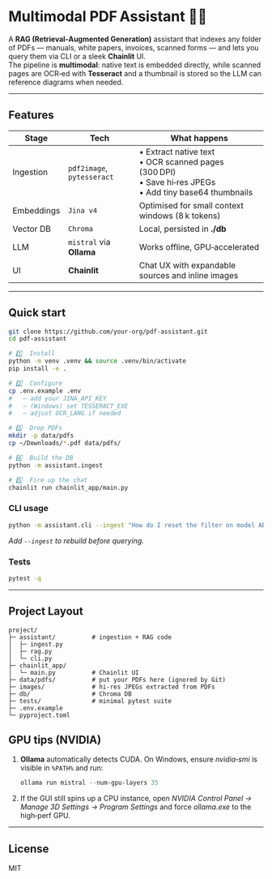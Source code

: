 
# Multimodal PDF Assistant 📄🤖

A **RAG (Retrieval‑Augmented Generation)** assistant that indexes any folder of PDFs
— manuals, white papers, invoices, scanned forms — and lets you query them via
CLI or a sleek **Chainlit** UI.  
The pipeline is **multimodal**: native text is embedded directly, while scanned
pages are OCR‑ed with **Tesseract** and a thumbnail is stored so the LLM can
reference diagrams when needed.

---

## Features

| Stage | Tech | What happens |
|-------|------|--------------|
| Ingestion | `pdf2image`, `pytesseract` | • Extract native text<br>• OCR scanned pages (300 DPI)<br>• Save hi‑res JPEGs<br>• Add tiny base64 thumbnails |
| Embeddings | `Jina v4` | Optimised for small context windows (8 k tokens) |
| Vector DB | `Chroma` | Local, persisted in **./db** |
| LLM | `mistral` via **Ollama** | Works offline, GPU‑accelerated |
| UI | **Chainlit** | Chat UX with expandable sources and inline images |

---

## Quick start

```bash
git clone https://github.com/your‑org/pdf‑assistant.git
cd pdf‑assistant

# 1️⃣  Install
python -m venv .venv && source .venv/bin/activate
pip install -e .

# 2️⃣  Configure
cp .env.example .env
#   – add your JINA_API_KEY
#   – (Windows) set TESSERACT_EXE
#   – adjust OCR_LANG if needed

# 3️⃣  Drop PDFs
mkdir -p data/pdfs
cp ~/Downloads/*.pdf data/pdfs/

# 4️⃣  Build the DB
python -m assistant.ingest

# 5️⃣  Fire up the chat
chainlit run chainlit_app/main.py
```

### CLI usage

```bash
python -m assistant.cli --ingest "How do I reset the filter on model ABC123?"
```

*Add `--ingest` to rebuild before querying.*

### Tests

```bash
pytest -q
```

---

## Project Layout

```
project/
├─ assistant/          # ingestion + RAG code
│  ├─ ingest.py
│  ├─ rag.py
│  └─ cli.py
├─ chainlit_app/
│  └─ main.py          # Chainlit UI
├─ data/pdfs/          # put your PDFs here (ignored by Git)
├─ images/             # hi‑res JPEGs extracted from PDFs
├─ db/                 # Chroma DB
├─ tests/              # minimal pytest suite
├─ .env.example
└─ pyproject.toml
```

## GPU tips (NVIDIA)

1. **Ollama** automatically detects CUDA. On Windows, ensure *nvidia‑smi* is visible
   in `%PATH%` and run:

   ```powershell
   ollama run mistral --num-gpu-layers 35
   ```

2. If the GUI still spins up a CPU instance, open *NVIDIA Control Panel → Manage
   3D Settings → Program Settings* and force *ollama.exe* to the high‑perf GPU.

---

## License

MIT
